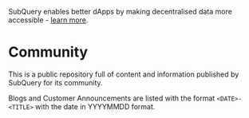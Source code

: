 SubQuery enables better dApps by making decentralised data more accessible - [learn more](https://subquery.network).
# Community
This is a public repository full of content and information published by SubQuery for its community.

Blogs and Customer Announcements are listed with the format `<DATE>-<TITLE>` with the date in YYYYMMDD format.
